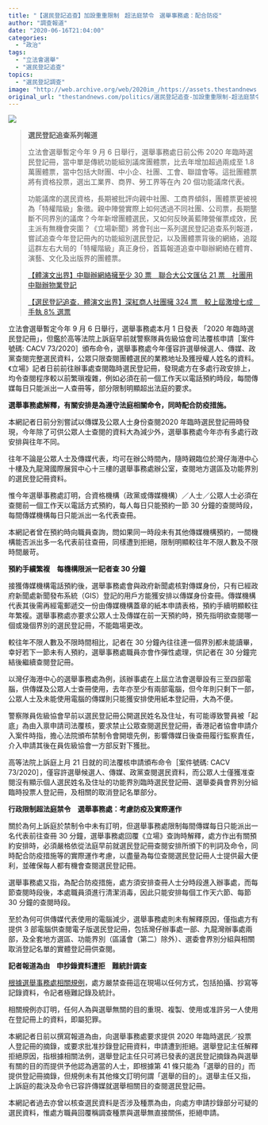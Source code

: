 ```yaml
---
title: "【選民登記追查】加設重重限制ㅤ超法庭禁令ㅤ選舉事務處：配合防疫"
author: "調查報道"
date: "2020-06-16T21:04:00"
categories:
  - "政治"
tags:
  - "立法會選舉"
  - "選民登記追查"
topics:
  - "選民登記調查"
image: "http://web.archive.org/web/2020im_/https://assets.thestandnews.com/media/photos/20200616-2620copy_DhefU.png"
original_url: "thestandnews.com/politics/選民登記追查-加設重重限制-超法庭禁令-選舉事務處-配合防疫"
---
```

![](http://web.archive.org/web/2020im_/https://assets.thestandnews.com/media/photos/20200616-2620copy_DhefU.png)

> **選民登記追查系列報道**
> 
> 立法會選舉暫定今年 9 月 6 日舉行，選舉事務處日前公佈 2020 年臨時選民登記冊，當中單是傳統功能組別議席團體票，比去年增加超過兩成至 1.8 萬團體票，當中包括大財團、中小企、社團、工會、聯誼會等。這批團體票將有資格投票，選出工業界、商界、勞工界等在內 20 個功能議席代表。
> 
> 功能議席的選民資格，長期被批評向親中社團、工商界傾斜，團體票更被視為「特權階級」象徵。親中陣營實際上如何透過不同社團、公司票，長期壟斷不同界別的議席？今年新增團體選民，又如何反映黃藍陣營催票成效，民主派有無機會突圍？《立場新聞》將會刊出一系列選民登記追查系列報道，嘗試追查今年登記冊內的功能組別選民登記，以及團體票背後的網絡，追蹤這群左右大局的「特權階級」真正身份，首篇報道追查中聯辦網絡在體育、演藝、文化及出版界的團體票。
> 
> [【體演文出界】中聯辦網絡擁至少 30 票　聯合大公文匯佔 21 票　社團用中聯辦物業登記](../../politics/%E9%81%B8%E6%B0%91%E7%99%BB%E8%A8%98%E8%BF%BD%E6%9F%A5-%E9%AB%94%E6%BC%94%E6%96%87%E5%87%BA%E7%95%8C-%E4%B8%AD%E8%81%AF%E8%BE%A6%E7%B6%B2%E7%B5%A1%E6%93%81%E8%87%B3%E5%B0%91-30-%E7%A5%A8-%E8%81%AF%E5%90%88%E5%A4%A7%E5%85%AC%E6%96%87%E5%8C%AF%E4%BD%94-21-%E7%A5%A8-%E7%A4%BE%E5%9C%98%E7%94%A8%E4%B8%AD%E8%81%AF%E8%BE%A6%E7%89%A9%E6%A5%AD%E7%99%BB%E8%A8%98/)
> 
> [【選民登記追查．體演文出界】深紅商人社團擁 324 票　較上屆激增七成　手執 8% 選票](../../politics/%E9%81%B8%E6%B0%91%E7%99%BB%E8%A8%98%E8%BF%BD%E6%9F%A5-%E9%AB%94%E6%BC%94%E6%96%87%E5%87%BA%E7%95%8C-%E6%B7%B1%E7%B4%85%E5%95%86%E4%BA%BA%E7%A4%BE%E5%9C%98%E6%93%81-324-%E7%A5%A8-%E8%BC%83%E4%B8%8A%E5%B1%86%E6%BF%80%E5%A2%9E%E4%B8%83%E6%88%90-%E6%89%8B%E5%9F%B7-8-%E9%81%B8%E7%A5%A8/)

立法會選舉暫定今年 9 月 6 日舉行，選舉事務處本月 1 日發表 「2020 年臨時選民登記冊」，但鑑於高等法院上訴庭早前就警察隊員佐級協會司法覆核申請［案件號碼: CACV 73/2020］頒布命令，選舉事務處今年僅容許選舉候選人、傳媒、政黨查閱完整選民資料，公眾只限查閱團體選民的業務地址及獲授權人姓名的資料。《立場》記者日前前往辦事處查閱臨時選民登記冊，發現處方在多處行政安排上，均令查閱程序較以前繁瑣複雜，例如必須在前一個工作天以電話預約時段，每間傳媒每日只能派出一人查冊等，部分限制明顯超出法庭的要求。

**選舉事務處解釋，有關安排是為遵守法庭相關命令，同時配合防疫措施。**

本網記者日前分別嘗試以傳媒及公眾人士身份查閱2020 年臨時選民登記冊時發現，今年除了可供公眾人士查閱的資料大為減少外，選舉事務處今年亦有多處行政安排與往年不同。

往年不論是公眾人士及傳媒代表，均可在辦公時間內，隨時親臨位於灣仔海港中心十樓及九龍灣國際展貿中心十三樓的選舉事務處辦公室，查閱地方選區及功能界別的選民登記冊資料。

惟今年選舉事務處訂明，合資格機構（政黨或傳媒機構）／人士／公眾人士必須在查閱前一個工作天以電話方式預約，每人每日只能預約一節 30 分鐘的查閱時段，每間傳媒機構每日只能派出一名代表查冊。

本網記者曾在預約時向職員查詢，問如果同一時段未有其他傳媒機構預約，一間機構能否派出多一名代表前往查冊，同樣遭到拒絕，限制明顯較往年不限人數及不限時間嚴苛。

**預約手續繁複　每機構限派一記者查 30 分鐘**

接獲傳媒機構電話預約後，選舉事務處會與政府新聞處核對傳媒身份，只有已經政府新聞處新聞發布系統（GIS）登記的用戶方能獲安排以傳媒身份查冊。傳媒機構代表其後需再經電郵遞交一份由傳媒機構蓋章的紙本申請表格，預約手續明顯較往年繁複。選舉事務處亦要求公眾人士及傳媒在前一天預約時，預先指明欲查閱哪一個或幾個界別的選民登記冊，不能臨場更改。

較往年不限人數及不限時間相比，記者在 30 分鐘內往往連一個界別都未能讀畢，幸好若下一節未有人預約，選舉事務處職員亦會作彈性處理，供記者在 30 分鐘完結後繼續查閱登記冊。

以灣仔海港中心的選舉事務處為例，該辦事處在上屆立法會選舉設有三至四部電腦，供傳媒及公眾人士查冊使用，去年亦至少有兩部電腦，但今年則只剩下一部，公眾人士及未能使用電腦的傳媒則只能獲安排使用紙本登記冊，大為不便。

警察隊員佐級協會早前以選民登記冊公開選民姓名及住址，有可能導致警員被「起底」為由入禀申請司法覆核，要求禁止公眾查閱選民登記冊，香港記者協會申請介入案件時指，擔心法院頒布禁制令會開壞先例，影響傳媒日後查冊履行監察責任，介入申請其後在員佐級協會一方部反對下獲批。

高等法院上訴庭上月 21 日就的司法覆核申請頒布命令［案件號碼: CACV 73/2020］，僅容許選舉候選人、傳媒、政黨查閱選民資料，而公眾人士僅獲准查閱沒有顯示個人選民姓名及住址的功能界別臨時選民登記冊、選舉委員會界別分組臨時投票人登記冊，及相關的取消登記名單部分。

**行政限制超法庭禁令　選舉事務處：考慮防疫及實際運作**

關於為何上訴庭於禁制令中未有訂明，但選舉事務處限制每間傳媒每日只能派出一名代表前往查冊 30 分鐘，選舉事務處回覆《立場》查詢時解釋，處方作出有關預約安排時，必須嚴格依從法庭早前就選民登記冊查閱安排所頒下的判詞及命令，同時配合防疫措施等的實際運作考慮，以盡量為每位查閱選民登記冊人士提供最大便利，並確保每人都有機會查閱選民登記冊。

選舉事務處又指，為配合防疫措施，處方須安排查冊人士分時段進入辦事處，而每節查閱時段後，本處職員須進行清潔消毒，因此只能安排每個工作天六節、每節 30 分鐘的查閱時段。

至於為何可供傳媒代表使用的電腦減少，選舉事務處則未有解釋原因，僅指處方有提供 3 部電腦供查閱電子版選民登記冊，包括灣仔辦事處一部、九龍灣辦事處兩部，及全套地方選區、功能界別（區議會（第二）除外）、選委會界別分組與相關取消登記名單的實體登記冊供查閱。

**記者報道為由    申抄錄資料遭拒　難統計調查**

[根據選舉事務處相關規例](http://web.archive.org/web/20210929052846/https://www.elegislation.gov.hk/hk/cap541B!zh-Hant-HK?xpid=ID_1438403396988_003)，處方嚴禁查冊這在現場以任何方式，包括拍攝、抄寫等記錄資料，令記者極難記錄及統計。

相關規例亦訂明，任何人為與選舉無關的目的重現、複製、使用或准許另一人使用在登記冊上的資料，即屬犯罪。

本網記者日前以撰寫報道為由，向選舉事務處要求提供 2020 年臨時選民／投票人登記冊的摘錄，或要求批准抄錄登記冊資料，申請遭到拒絕。選舉登記主任解釋拒絕原因，指根據相關法例，選舉登記主任只可將已發表的選民登記摘錄為與選舉有關的目的而提供予他認為適當的人士，即根據第 41 條只能為「選舉的目的」而提供登記冊摘錄，但規例未有其他條文訂明何謂「選舉的目的」。選舉主任又指，上訴庭的裁決及命令已容許傳媒就選舉相關目的查閱選民登記冊。

本網記者過去亦曾以核查選民資料是否涉及種票為由，向處方申請抄錄部分可疑的選民資料，惟處方職員回覆稱調查種票與選舉無直接關係，拒絕申請。